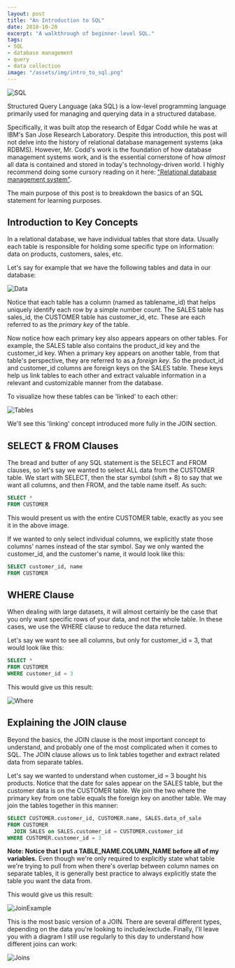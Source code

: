 ```yaml
---
layout: post
title: "An Introduction to SQL"
date: 2018-10-20
excerpt: "A walkthrough of beginner-level SQL."
tags:
- SQL
- database management
- query
- data collection
image: "/assets/img/intro_to_sql.png"
---
```

![SQL]({{"/assets/img/intro_to_sql.png"}})

Structured Query Language (aka SQL) is a low-level programming language primarily used for managing and querying data in a structured database.

Specifically, it was built atop the research of Edgar Codd while he was at IBM's San Jose Research Laboratory. Despite this introduction, this post will not delve into the history of relational database management systems (aka RDBMS). However, Mr. Codd's work is the foundation of how database management systems work, and is the essential cornerstone of how *almost* all data is contained and stored in today's technology-driven world. I highly recommend doing some cursory reading on it here: ["Relational database management system"](https://en.wikipedia.org/wiki/Relational_database_management_system).

The main purpose of this post is to breakdown the basics of an SQL statement for learning purposes.

## Introduction to Key Concepts

In a relational database, we have individual tables that store data. Usually each table is responsible for holding some specific type on information: data on products, customers, sales, etc.

Let's say for example that we have the following tables and data in our database:

![Data]({{"/assets/img/sample_data.png"}})

Notice that each table has a column (named as tablename_id) that helps uniquely identify each row by a simple number count. The SALES table has sales_id, the CUSTOMER table has customer_id, etc. These are each referred to as the *primary key* of the table.

Now notice how each primary key also appears appears on other tables. For example, the SALES table also contains the product_id key and the customer_id key. When a primary key appears on another table, from that table's perspective, they are referred to as a *foreign key*. So the product_id and customer_id columns are foreign keys on the SALES table. These keys help us link tables to each other and extract valuable information in a relevant and customizable manner from the database.

To visualize how these tables can be 'linked' to each other:

![Tables]({{"/assets/img/sql_tables.jpg"}})

We'll see this 'linking' concept introduced more fully in the JOIN section.

## SELECT & FROM Clauses

The bread and butter of any SQL statement is the SELECT and FROM clauses, so let's say we wanted to select ALL data from the CUSTOMER table. We start with SELECT, then the star symbol (shift + 8) to say that we want all columns, and then FROM, and the table name itself. As such:

```SQL
SELECT *
FROM CUSTOMER
```
This would present us with the entire CUSTOMER table, exactly as you see it in the above image.

If we wanted to only select individual columns, we explicitly state those columns' names instead of the star symbol. Say we only wanted the customer_id, and the customer's name, it would look like this:

```SQL
SELECT customer_id, name
FROM CUSTOMER
```

## WHERE Clause

When dealing with large datasets, it will almost certainly be the case that you only want specific rows of your data, and not the whole table. In these cases, we use the WHERE clause to reduce the data returned.

Let's say we want to see all columns, but only for customer_id = 3, that would look like this:

```SQL
SELECT *
FROM CUSTOMER
WHERE customer_id = 3
```

This would give us this result:

![Where]({{"/assets/img/where.png"}})

## Explaining the JOIN clause

Beyond the basics, the JOIN clause is the most important concept to understand, and probably one of the most complicated when it comes to SQL. The JOIN clause allows us to link tables together and extract related data from separate tables.

Let's say we wanted to understand when customer_id = 3 bought his products. Notice that the date for sales appear on the SALES table, but the customer data is on the CUSTOMER table. We join the two where the primary key from one table equals the foreign key on another table. We may join the tables together in this manner:

```SQL
SELECT CUSTOMER.customer_id, CUSTOMER.name, SALES.data_of_sale
FROM CUSTOMER
  JOIN SALES on SALES.customer_id = CUSTOMER.customer_id
WHERE CUSTOMER.customer_id = 3
```
**Note: Notice that I put a TABLE_NAME.COLUMN_NAME before all of my variables.** Even though we're only required to explicitly state what table we're trying to pull from when there's overlap between column names on separate tables, it is generally best practice to always explicitly state the table you want the data from.

This would give us this result:

![JoinExample]({{"/assets/img/joins_exp.png"}})

This is the most basic version of a JOIN. There are several different types, depending on the data you're looking to include/exclude. Finally, I'll leave you with a diagram I still use regularly to this day to understand how different joins can work:

![Joins]({{"/assets/img/sql_joins.jpg"}})

